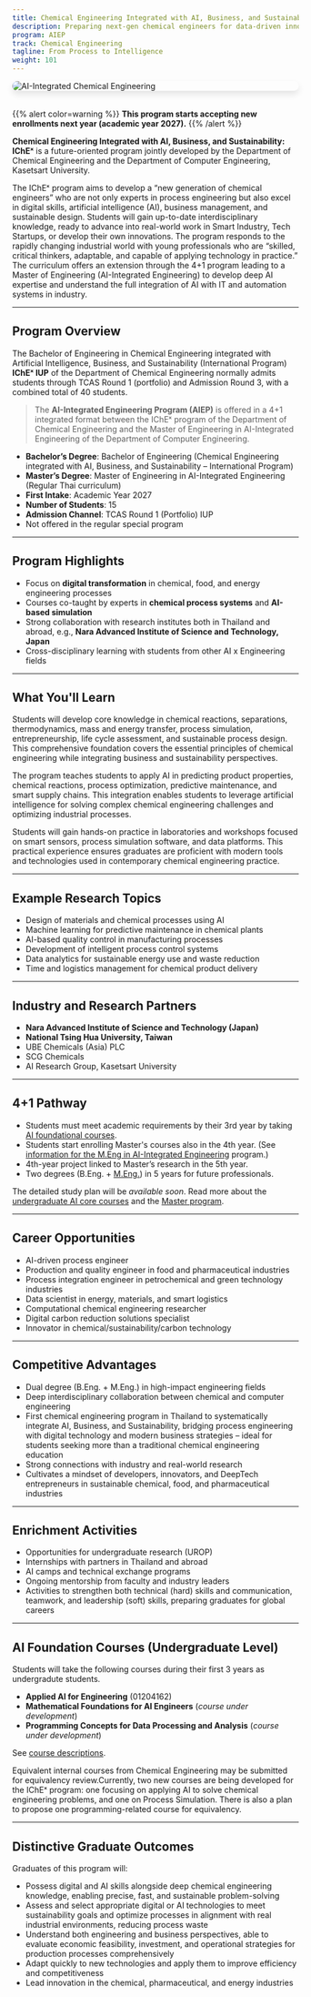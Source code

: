 ```yaml
---
title: Chemical Engineering Integrated with AI, Business, and Sustainability (International Program) (IChEˣ)
description: Preparing next-gen chemical engineers for data-driven innovation in chemical, food, pharmaceutical, and energy industries. 
program: AIEP
track: Chemical Engineering
tagline: From Process to Intelligence
weight: 101
---
```


<img src="/img/banners/chemical-hero-new.png"
     alt="AI-Integrated Chemical Engineering"
     style="max-width: 100%; height: auto; margin: 0 0 2rem 0; border-radius: 1rem; box-shadow: 0 6px 12px rgba(0,0,0,0.1); display: block;" />

{{% alert color=warning %}}
**This program starts accepting new enrollments next year (academic year 2027).**
{{% /alert %}}

**Chemical Engineering Integrated with AI, Business, and Sustainability: IChEˣ** is a future-oriented program jointly developed by the Department of Chemical Engineering and the Department of Computer Engineering, Kasetsart University.

The IChEˣ program aims to develop a “new generation of chemical engineers” who are not only experts in process engineering but also excel in digital skills, artificial intelligence (AI), business management, and sustainable design. Students will gain up-to-date interdisciplinary knowledge, ready to advance into real-world work in Smart Industry, Tech Startups, or develop their own innovations. The program responds to the rapidly changing industrial world with young professionals who are “skilled, critical thinkers, adaptable, and capable of applying technology in practice.” The curriculum offers an extension through the 4+1 program leading to a Master of Engineering (AI-Integrated Engineering) to develop deep AI expertise and understand the full integration of AI with IT and automation systems in industry.

---

##  Program Overview

The Bachelor of Engineering in Chemical Engineering integrated with Artificial Intelligence, Business, and Sustainability (International Program) **IChEˣ IUP** of the Department of Chemical Engineering normally admits students through TCAS Round 1 (portfolio) and Admission Round 3, with a combined total of 40 students.

> The **AI-Integrated Engineering Program (AIEP)** is offered in a 4+1 integrated format between the IChEˣ program of the Department of Chemical Engineering and the Master of Engineering in AI-Integrated Engineering of the Department of Computer Engineering.

-  **Bachelor’s Degree**: Bachelor of Engineering (Chemical Engineering integrated with AI, Business, and Sustainability – International Program)  
-  **Master’s Degree**: Master of Engineering in AI-Integrated Engineering (Regular Thai curriculum)  
-  **First Intake**: Academic Year 2027  
-  **Number of Students**: 15  
-  **Admission Channel**: TCAS Round 1 (Portfolio) IUP  
-  Not offered in the regular special program

---

##  Program Highlights

- Focus on **digital transformation** in chemical, food, and energy engineering processes  
- Courses co-taught by experts in **chemical process systems** and **AI-based simulation**  
- Strong collaboration with research institutes both in Thailand and abroad, e.g., **Nara Advanced Institute of Science and Technology, Japan**  
- Cross-disciplinary learning with students from other AI x Engineering fields

---

##  What You'll Learn

Students will develop core knowledge in chemical reactions, separations, thermodynamics, mass and energy transfer, process simulation, entrepreneurship, life cycle assessment, and sustainable process design. This comprehensive foundation covers the essential principles of chemical engineering while integrating business and sustainability perspectives.

The program teaches students to apply AI in predicting product properties, chemical reactions, process optimization, predictive maintenance, and smart supply chains. This integration enables students to leverage artificial intelligence for solving complex chemical engineering challenges and optimizing industrial processes.

Students will gain hands-on practice in laboratories and workshops focused on smart sensors, process simulation software, and data platforms. This practical experience ensures graduates are proficient with modern tools and technologies used in contemporary chemical engineering practice.

---

##  Example Research Topics

- Design of materials and chemical processes using AI  
- Machine learning for predictive maintenance in chemical plants  
- AI-based quality control in manufacturing processes  
- Development of intelligent process control systems  
- Data analytics for sustainable energy use and waste reduction  
- Time and logistics management for chemical product delivery

---

##  Industry and Research Partners

- **Nara Advanced Institute of Science and Technology (Japan)**  
- **National Tsing Hua University, Taiwan**  
- UBE Chemicals (Asia) PLC  
- SCG Chemicals  
- AI Research Group, Kasetsart University

---

##  4+1 Pathway
- Students must meet academic requirements by their 3rd year by taking [AI foundational courses](/docs/ai-core-courses).
- Students start enrolling Master's courses also in the 4th year. (See [information for the M.Eng in AI-Integrated Engineering](/docs/master/ai-integrated) program.)
- 4th-year project linked to Master’s research in the 5th year.
- Two degrees (B.Eng. + [M.Eng.](/docs/master/ai-integrated)) in 5 years for future professionals.

The detailed study plan will be *available soon*.  Read more about the [undergraduate AI core courses](/docs/ai-core-courses) and the [Master program](/docs/master/ai-integrated).

---

##  Career Opportunities

- AI-driven process engineer  
- Production and quality engineer in food and pharmaceutical industries  
- Process integration engineer in petrochemical and green technology industries  
- Data scientist in energy, materials, and smart logistics  
- Computational chemical engineering researcher  
- Digital carbon reduction solutions specialist  
- Innovator in chemical/sustainability/carbon technology

---

##  Competitive Advantages

- Dual degree (B.Eng. + M.Eng.) in high-impact engineering fields  
- Deep interdisciplinary collaboration between chemical and computer engineering  
- First chemical engineering program in Thailand to systematically integrate AI, Business, and Sustainability, bridging process engineering with digital technology and modern business strategies – ideal for students seeking more than a traditional chemical engineering education  
- Strong connections with industry and real-world research  
- Cultivates a mindset of developers, innovators, and DeepTech entrepreneurs in sustainable chemical, food, and pharmaceutical industries

---

##  Enrichment Activities

- Opportunities for undergraduate research (UROP)  
- Internships with partners in Thailand and abroad  
- AI camps and technical exchange programs  
- Ongoing mentorship from faculty and industry leaders  
- Activities to strengthen both technical (hard) skills and communication, teamwork, and leadership (soft) skills, preparing graduates for global careers

---

##  AI Foundation Courses (Undergraduate Level)

Students will take the following courses during their first 3 years as undergradute students.

- **Applied AI for Engineering** (01204162)  
- **Mathematical Foundations for AI Engineers**  (*course under development*)
- **Programming Concepts for Data Processing and Analysis** (*course under development*)

See [course descriptions](/docs/ai-core-courses).

Equivalent internal courses from Chemical Engineering may be submitted for equivalency review.Currently, two new courses are being developed for the IChEˣ program: one focusing on applying AI to solve chemical engineering problems, and one on Process Simulation. There is also a plan to propose one programming-related course for equivalency.

---

##  Distinctive Graduate Outcomes

Graduates of this program will:

- Possess digital and AI skills alongside deep chemical engineering knowledge, enabling precise, fast, and sustainable problem-solving  
- Assess and select appropriate digital or AI technologies to meet sustainability goals and optimize processes in alignment with real industrial environments, reducing process waste  
- Understand both engineering and business perspectives, able to evaluate economic feasibility, investment, and operational strategies for production processes comprehensively  
- Adapt quickly to new technologies and apply them to improve efficiency and competitiveness  
- Lead innovation in the chemical, pharmaceutical, and energy industries  
